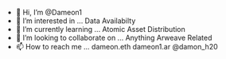 - 👋 Hi, I’m @Dameon1
- 👀 I’m interested in ... Data Availabilty
- 🌱 I’m currently learning ... Atomic Asset Distribution
- 💞️ I’m looking to collaborate on ... Anything Arweave Related
- 📫 How to reach me ... dameon.eth dameon1.ar @damon_h20

<!---
Dameon1/Dameon1 is a ✨ special ✨ repository because its `README.md` (this file) appears on your GitHub profile.
You can click the Preview link to take a look at your changes.
--->
